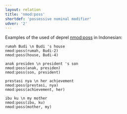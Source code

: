 ```yaml
---
layout: relation
title: 'nmod:poss'
shortdef: 'possessive nominal modifier'
udver: '2'
---
```


Examples of the used of deprel [nmod:poss]() in Indonesian:

~~~ sdparse
rumah Budi \n Budi 's house
nmod:poss(rumah, Budi-2)
nmod:poss(house, Budi-4)
~~~

~~~ sdparse
anak presiden \n president 's son
nmod:poss(anak, presiden)
nmod:poss(son, president)
~~~

~~~ sdparse
prestasi nya \n her achievement
nmod:poss(prestasi, nya)
nmod:poss(achievement, her)
~~~

~~~ sdparse
ibu ku \n my mother
nmod:poss(ibu, ku)
nmod:poss(mother, my)
~~~

<!-- Interlanguage links updated Po 11. listopadu 2024, 20:11:05 CET -->
